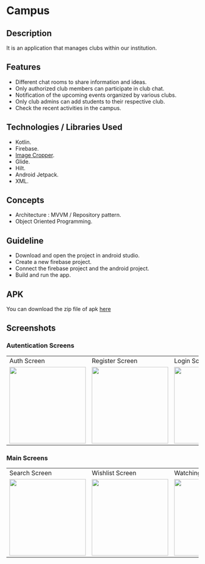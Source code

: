 # Campus
## Description
It is an application that manages clubs within our institution.

## Features
- Different chat rooms to share information and ideas.
- Only authorized club members can participate in club chat.
- Notification of the upcoming events organized by various clubs.
- Only club admins can add students to their respective club.
- Check the recent activities in the campus.

## Technologies / Libraries Used
- Kotlin.
- Firebase.
- [Image Cropper](https://github.com/ArthurHub/Android-Image-Cropper).
- Glide.
- Hilt.
- Android Jetpack.
- XML.

## Concepts
- Architecture : MVVM / Repository pattern.
- Object Oriented Programming.

## Guideline
- Download and open the project in android studio.
- Create a new firebase project.
- Connect the firebase project and the android project.
- Build and run the app.

## APK
 You can download the zip file of apk [here](https://github.com/DivyanshFalodiya/campus-system/files/6372798/Campus2.0.apk.zip)
 
 ## Screenshots

### Autentication Screens
<table>
  <tr>
    <td>Auth Screen</td>
   <td>Register Screen</td>
     <td>Login Screen</td>
  </tr>
  <tr>
    <td><img src="" width=200 ></td>
    <td><img src="" width=200 ></td>
   <td><img src="" width=200 ></td>
  </tr>
 </table>
 
 ### Main Screens
 
 <table>
  <tr>
    <td>Search Screen</td>
   <td>Wishlist Screen</td>
   <td>Watching Screen</td>
   <td>Watched Screen</td>
  </tr>
  <tr>
    <td><img src="" width=200 ></td>
    <td><img src="" width=200 ></td>
    <td><img src="" width=200 ></td>
    <td><img src="" width=200 ></td>
  </tr>
 </table>
